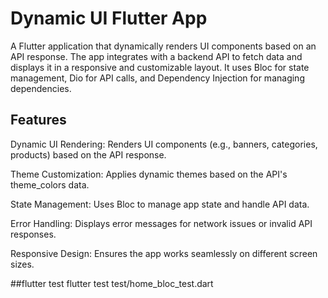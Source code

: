 # Dynamic UI Flutter App
A Flutter application that dynamically renders UI components based on an API response. The app integrates with a backend API to fetch data and displays it in a responsive and customizable layout. It uses Bloc for state management, Dio for API calls, and Dependency Injection for managing dependencies.

## Features
Dynamic UI Rendering: Renders UI components (e.g., banners, categories, products) based on the API response.

Theme Customization: Applies dynamic themes based on the API's theme_colors data.

State Management: Uses Bloc to manage app state and handle API data.

Error Handling: Displays error messages for network issues or invalid API responses.

Responsive Design: Ensures the app works seamlessly on different screen sizes.

##flutter test
        flutter test test/home_bloc_test.dart